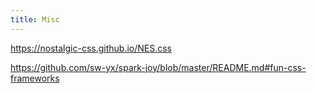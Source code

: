 ```yaml
---
title: Misc
---
```



https://nostalgic-css.github.io/NES.css

https://github.com/sw-yx/spark-joy/blob/master/README.md#fun-css-frameworks

